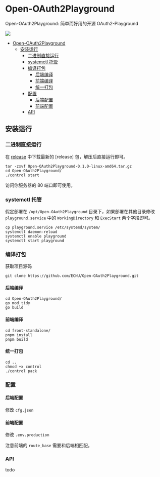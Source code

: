 # Open-OAuth2Playground
Open-OAuth2Playground: 简单而好用的开源 OAuth2-Playground 

![](https://github.com/ECNU/Open-OAuth2Playground/blob/main/demo.jpg?raw=true)

- [Open-OAuth2Playground](#open-oauth2playground)
  - [安装运行](#安装运行)
    - [二进制直接运行](#二进制直接运行)
    - [systemctl 托管](#systemctl-托管)
    - [编译打包](#编译打包)
      - [后端编译](#后端编译)
      - [前端编译](#前端编译)
      - [统一打包](#统一打包)
    - [配置](#配置)
      - [后端配置](#后端配置)
      - [前端配置](#前端配置)
    - [API](#api)


## 安装运行

### 二进制直接运行
在 [release](https://github.com/ECNU/Open-OAuth2Playground/releases) 中下载最新的 [release] 包，解压后直接运行即可。

```
tar -zxvf Open-OAuth2Playground-0.1.0-linux-amd64.tar.gz
cd Open-OAuth2Playground/
./control start
```
访问你服务器的 80 端口即可使用。


### systemctl 托管
假定部署在 `/opt/Open-OAuth2Playground` 目录下，如果部署在其他目录修改 `playground.service` 中的 `WorkingDirectory` 和 `ExecStart` 两个字段即可。
```
cp playground.service /etc/systemd/system/
systemctl daemon-reload
systemctl enable playground
systemctl start playground
```

### 编译打包
获取项目源码
```
git clone https://github.com/ECNU/Open-OAuth2Playground.git
```
#### 后端编译
```
cd Open-OAuth2Playground/
go mod tidy
go build
```
#### 前端编译
```
cd front-standalone/
pnpm install
pnpm build
```
#### 统一打包
```
cd ..
chmod +x control
./control pack
```

### 配置
#### 后端配置
修改 `cfg.json`

#### 前端配置
修改 `.env.production`

注意前端的 `route_base` 需要和后端相匹配。
### API
todo